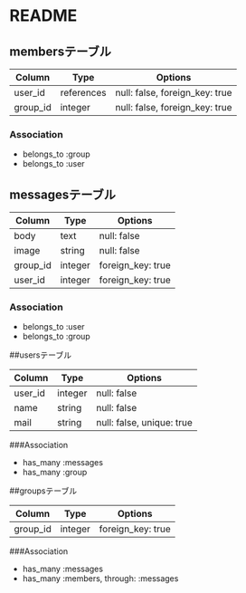# README

## membersテーブル

|Column|Type|Options|
|------|----|-------|
|user_id|references|null: false, foreign_key: true|
|group_id|integer|null: false, foreign_key: true|

### Association
- belongs_to :group
- belongs_to :user

## messagesテーブル

|Column|Type|Options|
|------|----|-------|
|body|text|null: false|
|image|string|null: false|
|group_id|integer|foreign_key: true|
|user_id|integer|foreign_key: true|

### Association
- belongs_to :user
- belongs_to :group

##usersテーブル

|Column|Type|Options|
|------|----|-------|
|user_id|integer|null: false|
|name|string|null: false|
|mail|string|null: false, unique: true|

###Association
- has_many :messages
- has_many :group

##groupsテーブル

|Column|Type|Options|
|------|----|-------|
|group_id|integer|foreign_key: true|

###Association
- has_many :messages
- has_many :members, through: :messages
